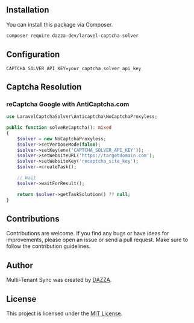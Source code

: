 ## Installation

You can install this package via Composer.

```bash
composer require dazza-dev/laravel-captcha-solver
```

## Configuration

```plaintext
CAPTCHA_SOLVER_API_KEY=your_captcha_solver_api_key
```

## Captcha Resolution

### reCaptcha Google with AntiCaptcha.com

```php
use LaravelCaptchaSolver\Anticaptcha\NoCaptchaProxyless;

public function solveReCaptcha(): mixed
{
    $solver = new NoCaptchaProxyless;
    $solver->setVerboseMode(false);
    $solver->setKey(env('CAPTCHA_SOLVER_API_KEY'));
    $solver->setWebsiteURL('https://targetdomain.com');
    $solver->setWebsiteKey('recaptcha_site_key');
    $solver->createTask();

    // Wait
    $solver->waitForResult();

    return $solver->getTaskSolution() ?? null;
}

```

## Contributions

Contributions are welcome. If you find any bugs or have ideas for improvements, please open an issue or send a pull request. Make sure to follow the contribution guidelines.

## Author

Multi-Tenant Sync was created by [DAZZA](https://github.com/adaza90).

## License

This project is licensed under the [MIT License](https://opensource.org/licenses/MIT).
